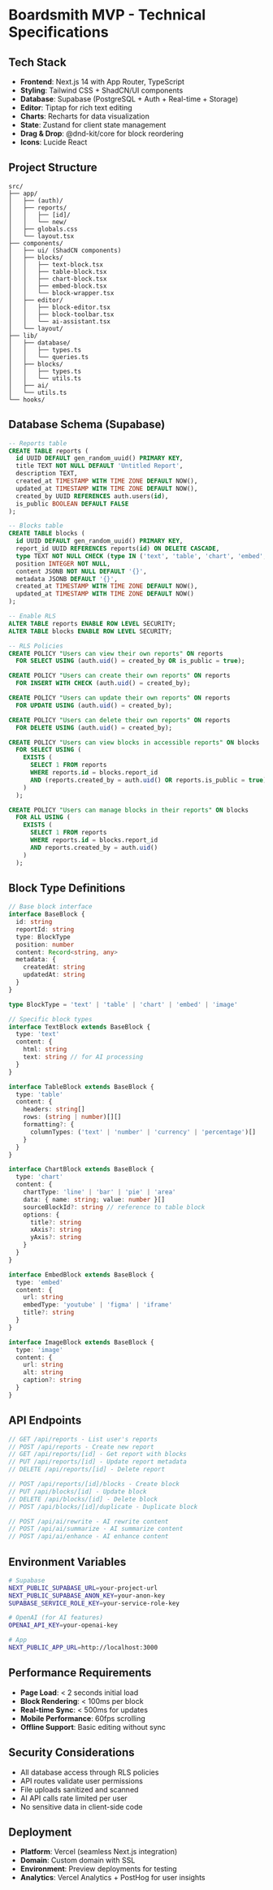 # Boardsmith MVP - Technical Specifications

## Tech Stack
- **Frontend**: Next.js 14 with App Router, TypeScript
- **Styling**: Tailwind CSS + ShadCN/UI components
- **Database**: Supabase (PostgreSQL + Auth + Real-time + Storage)
- **Editor**: Tiptap for rich text editing
- **Charts**: Recharts for data visualization
- **State**: Zustand for client state management
- **Drag & Drop**: @dnd-kit/core for block reordering
- **Icons**: Lucide React

## Project Structure
```
src/
├── app/
│   ├── (auth)/
│   ├── reports/
│   │   ├── [id]/
│   │   └── new/
│   ├── globals.css
│   └── layout.tsx
├── components/
│   ├── ui/ (ShadCN components)
│   ├── blocks/
│   │   ├── text-block.tsx
│   │   ├── table-block.tsx
│   │   ├── chart-block.tsx
│   │   ├── embed-block.tsx
│   │   └── block-wrapper.tsx
│   ├── editor/
│   │   ├── block-editor.tsx
│   │   ├── block-toolbar.tsx
│   │   └── ai-assistant.tsx
│   └── layout/
├── lib/
│   ├── database/
│   │   ├── types.ts
│   │   └── queries.ts
│   ├── blocks/
│   │   ├── types.ts
│   │   └── utils.ts
│   ├── ai/
│   └── utils.ts
└── hooks/
```

## Database Schema (Supabase)

```sql
-- Reports table
CREATE TABLE reports (
  id UUID DEFAULT gen_random_uuid() PRIMARY KEY,
  title TEXT NOT NULL DEFAULT 'Untitled Report',
  description TEXT,
  created_at TIMESTAMP WITH TIME ZONE DEFAULT NOW(),
  updated_at TIMESTAMP WITH TIME ZONE DEFAULT NOW(),
  created_by UUID REFERENCES auth.users(id),
  is_public BOOLEAN DEFAULT FALSE
);

-- Blocks table
CREATE TABLE blocks (
  id UUID DEFAULT gen_random_uuid() PRIMARY KEY,
  report_id UUID REFERENCES reports(id) ON DELETE CASCADE,
  type TEXT NOT NULL CHECK (type IN ('text', 'table', 'chart', 'embed', 'image')),
  position INTEGER NOT NULL,
  content JSONB NOT NULL DEFAULT '{}',
  metadata JSONB DEFAULT '{}',
  created_at TIMESTAMP WITH TIME ZONE DEFAULT NOW(),
  updated_at TIMESTAMP WITH TIME ZONE DEFAULT NOW()
);

-- Enable RLS
ALTER TABLE reports ENABLE ROW LEVEL SECURITY;
ALTER TABLE blocks ENABLE ROW LEVEL SECURITY;

-- RLS Policies
CREATE POLICY "Users can view their own reports" ON reports
  FOR SELECT USING (auth.uid() = created_by OR is_public = true);

CREATE POLICY "Users can create their own reports" ON reports
  FOR INSERT WITH CHECK (auth.uid() = created_by);

CREATE POLICY "Users can update their own reports" ON reports
  FOR UPDATE USING (auth.uid() = created_by);

CREATE POLICY "Users can delete their own reports" ON reports
  FOR DELETE USING (auth.uid() = created_by);

CREATE POLICY "Users can view blocks in accessible reports" ON blocks
  FOR SELECT USING (
    EXISTS (
      SELECT 1 FROM reports 
      WHERE reports.id = blocks.report_id 
      AND (reports.created_by = auth.uid() OR reports.is_public = true)
    )
  );

CREATE POLICY "Users can manage blocks in their reports" ON blocks
  FOR ALL USING (
    EXISTS (
      SELECT 1 FROM reports 
      WHERE reports.id = blocks.report_id 
      AND reports.created_by = auth.uid()
    )
  );
```

## Block Type Definitions

```typescript
// Base block interface
interface BaseBlock {
  id: string
  reportId: string
  type: BlockType
  position: number
  content: Record<string, any>
  metadata: {
    createdAt: string
    updatedAt: string
  }
}

type BlockType = 'text' | 'table' | 'chart' | 'embed' | 'image'

// Specific block types
interface TextBlock extends BaseBlock {
  type: 'text'
  content: {
    html: string
    text: string // for AI processing
  }
}

interface TableBlock extends BaseBlock {
  type: 'table'
  content: {
    headers: string[]
    rows: (string | number)[][]
    formatting?: {
      columnTypes: ('text' | 'number' | 'currency' | 'percentage')[]
    }
  }
}

interface ChartBlock extends BaseBlock {
  type: 'chart'
  content: {
    chartType: 'line' | 'bar' | 'pie' | 'area'
    data: { name: string; value: number }[]
    sourceBlockId?: string // reference to table block
    options: {
      title?: string
      xAxis?: string
      yAxis?: string
    }
  }
}

interface EmbedBlock extends BaseBlock {
  type: 'embed'
  content: {
    url: string
    embedType: 'youtube' | 'figma' | 'iframe'
    title?: string
  }
}

interface ImageBlock extends BaseBlock {
  type: 'image'
  content: {
    url: string
    alt: string
    caption?: string
  }
}
```

## API Endpoints

```typescript
// GET /api/reports - List user's reports
// POST /api/reports - Create new report
// GET /api/reports/[id] - Get report with blocks
// PUT /api/reports/[id] - Update report metadata
// DELETE /api/reports/[id] - Delete report

// POST /api/reports/[id]/blocks - Create block
// PUT /api/blocks/[id] - Update block
// DELETE /api/blocks/[id] - Delete block
// POST /api/blocks/[id]/duplicate - Duplicate block

// POST /api/ai/rewrite - AI rewrite content
// POST /api/ai/summarize - AI summarize content
// POST /api/ai/enhance - AI enhance content
```

## Environment Variables

```bash
# Supabase
NEXT_PUBLIC_SUPABASE_URL=your-project-url
NEXT_PUBLIC_SUPABASE_ANON_KEY=your-anon-key
SUPABASE_SERVICE_ROLE_KEY=your-service-role-key

# OpenAI (for AI features)
OPENAI_API_KEY=your-openai-key

# App
NEXT_PUBLIC_APP_URL=http://localhost:3000
```

## Performance Requirements
- **Page Load**: < 2 seconds initial load
- **Block Rendering**: < 100ms per block
- **Real-time Sync**: < 500ms for updates
- **Mobile Performance**: 60fps scrolling
- **Offline Support**: Basic editing without sync

## Security Considerations
- All database access through RLS policies
- API routes validate user permissions
- File uploads sanitized and scanned
- AI API calls rate limited per user
- No sensitive data in client-side code

## Deployment
- **Platform**: Vercel (seamless Next.js integration)
- **Domain**: Custom domain with SSL
- **Environment**: Preview deployments for testing
- **Analytics**: Vercel Analytics + PostHog for user insights